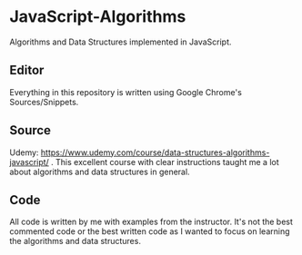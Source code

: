 # JavaScript-Algorithms
Algorithms and Data Structures implemented in JavaScript.

## Editor
Everything in this repository is written using Google Chrome's Sources/Snippets.

## Source
Udemy: https://www.udemy.com/course/data-structures-algorithms-javascript/ . This excellent course with clear instructions taught me a lot about algorithms and data structures in general.

## Code
All code is written by me with examples from the instructor. It's not the best commented code or the best written code as I wanted to focus on learning the algorithms and data structures.
